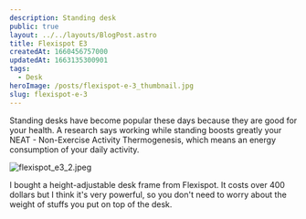 ```yaml
---
description: Standing desk
public: true
layout: ../../layouts/BlogPost.astro
title: Flexispot E3
createdAt: 1660456757000
updatedAt: 1663135300901
tags:
  - Desk
heroImage: /posts/flexispot-e-3_thumbnail.jpg
slug: flexispot-e-3
---
```


Standing desks have become popular these days because they are good for your health. A research says working while standing boosts greatly your NEAT - Non-Exercise Activity Thermogenesis, which means an energy consumption of your daily activity.

![flexispot_e3_2.jpeg](/posts/flexispot-e-3_flexispot-e3-2-jpeg.jpg)

I bought a height-adjustable desk frame from Flexispot. It costs over 400 dollars but I think it's very powerful, so you don't need to worry about the weight of stuffs you put on top of the desk.
